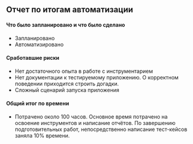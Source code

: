 ## Отчет по итогам автоматизации

#### Что было запланировано и что было сделано
* Запланировано 
* Автоматизировано 

#### Сработавшие риски
* Нет достаточного опыта в работе с инструментарием
* Нет документации к тестируемому приложению. О корректном поведении приходится строить догадки.
* Сложный сценарий запуска приложения

#### Общий итог по времени
* Потрачено около 100 часов. Основное время потрачено на освоение инструментов и написание отчётов.
  По завершению подготовительных работ, непосредственно написание тест-кейсов заняла 10% времени. 
